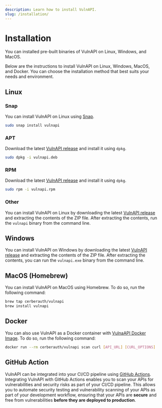 ```yaml
---
description: Learn how to install VulnAPI.
slug: /installation/
---
```


# Installation

You can installed pre-built binaries of VulnAPI on Linux, Windows, and MacOS.

Below are the instructions to install VulnAPI on Linux, Windows, MacOS, and Docker. You can choose the installation method that best suits your needs and environment.

## Linux

### Snap

You can install VulnAPI on Linux using [Snap](https://snapcraft.io/vulnapi).

```bash
sudo snap install vulnapi
```

### APT

Download the latest [VulnAPI release](https://github.com/cerberauth/vulnapi/releases?ref=deb) and install it using `dpkg`.

```bash
sudo dpkg -i vulnapi.deb
```

### RPM

Download the latest [VulnAPI release](https://github.com/cerberauth/vulnapi/releases?ref=rpm) and install it using `dpkg`.

```bash
sudo rpm -i vulnapi.rpm
```

### Other

You can install VulnAPI on Linux by downloading the latest [VulnAPI release](https://github.com/cerberauth/vulnapi/releases?ref=other) and extracting the contents of the ZIP file. After extracting the contents, run the `vulnapi` binary from the command line.

## Windows

You can install VulnAPI on Windows by downloading the latest [VulnAPI release](https://github.com/cerberauth/vulnapi/releases?ref=windows) and extracting the contents of the ZIP file. After extracting the contents, you can run the `vulnapi.exe` binary from the command line.

## MacOS (Homebrew)

You can install VulnAPI on MacOS using Homebrew. To do so, run the following command:

```bash
brew tap cerberauth/vulnapi
brew install vulnapi
```

## Docker

You can also use VulnAPI as a Docker container with [VulnaAPI Docker Image](https://hub.docker.com/r/cerberauth/vulnapi). To do so, run the following command:

```bash
docker run --rm cerberauth/vulnapi scan curl [API_URL] [CURL_OPTIONS]
```

## GitHub Action

VulnAPI can be integrated into your CI/CD pipeline using [GitHub Actions](./github-action.md). Integrating VulnAPI with GitHub Actions enables you to scan your APIs for vulnerabilities and security risks as part of your CI/CD pipeline. This allows you to automate security testing and vulnerability scanning of your APIs as part of your development workflow, ensuring that your APIs are **secure** and free from vulnerabilities **before they are deployed to production**.
